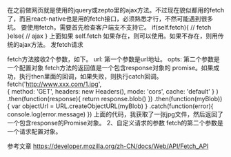 在之前做网页就是使用的jquery或zepto里的ajax方法。不过现在貌似都用的fetch了，而且react-native也是用的fetch接口，必须熟悉才行，不然可能遇到很多坑。
要使用fetch，需要首先检查客户端支不支持它。
if(self.fetch){
    // fetch
}else{
    // ajax
}
上面如果 self.fetch 如果存在，则可以使用。如果不存在，则用传统的ajax方法。
发fetch请求

fetch方法接收2个参数，如下。
url: 第一个参数是url地址。
opts: 第二个参数是一个配置对象
fetch方法的返回值是一个包含response对象的 promise。如果成功，执行then里面的回调，如果失败，则执行catch回调。
fetch('http://www.xxx.com/1.jpg',    
        {
            method: 'GET',
            headers: new Headers(),
            mode: 'cors',
            cache: 'default'
        } 
    )
    .then(function(response){
        return response.blob()
    })
    .then(function(myBlob)){
        var objectUrl = URL.createObjectURL(myBlob)
    }
    .catch(function(error){
        console.log(error.message)
    })
上面的代码，我获取了一张jpg文件，然后返回了一个包含response的Promise对象。
2、自定义请求的参数
fetch的第二个参数是一个请求配置对象。


参考文章
https://developer.mozilla.org/zh-CN/docs/Web/API/Fetch_API 